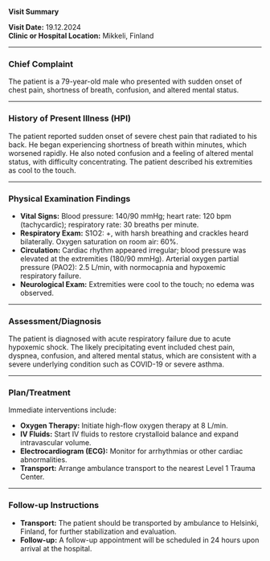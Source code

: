 

**Visit Summary**

**Visit Date:** 19.12.2024  
**Clinic or Hospital Location:** Mikkeli, Finland  

---

### **Chief Complaint**
The patient is a 79-year-old male who presented with sudden onset of chest pain, shortness of breath, confusion, and altered mental status.

---

### **History of Present Illness (HPI)**
The patient reported sudden onset of severe chest pain that radiated to his back. He began experiencing shortness of breath within minutes, which worsened rapidly. He also noted confusion and a feeling of altered mental status, with difficulty concentrating. The patient described his extremities as cool to the touch.

---

### **Physical Examination Findings**
- **Vital Signs:** Blood pressure: 140/90 mmHg; heart rate: 120 bpm (tachycardic); respiratory rate: 30 breaths per minute.
- **Respiratory Exam:** S1O2: +, with harsh breathing and crackles heard bilaterally. Oxygen saturation on room air: 60%.
- **Circulation:** Cardiac rhythm appeared irregular; blood pressure was elevated at the extremities (180/90 mmHg). Arterial oxygen partial pressure (PAO2): 2.5 L/min, with normocapnia and hypoxemic respiratory failure.
- **Neurological Exam:** Extremities were cool to the touch; no edema was observed.

---

### **Assessment/Diagnosis**
The patient is diagnosed with acute respiratory failure due to acute hypoxemic shock. The likely precipitating event included chest pain, dyspnea, confusion, and altered mental status, which are consistent with a severe underlying condition such as COVID-19 or severe asthma.

---

### **Plan/Treatment**
Immediate interventions include:
- **Oxygen Therapy:** Initiate high-flow oxygen therapy at 8 L/min.
- **IV Fluids:** Start IV fluids to restore crystalloid balance and expand intravascular volume.
- **Electrocardiogram (ECG):** Monitor for arrhythmias or other cardiac abnormalities.
- **Transport:** Arrange ambulance transport to the nearest Level 1 Trauma Center.

---

### **Follow-up Instructions**
- **Transport:** The patient should be transported by ambulance to Helsinki, Finland, for further stabilization and evaluation.
- **Follow-up:** A follow-up appointment will be scheduled in 24 hours upon arrival at the hospital.